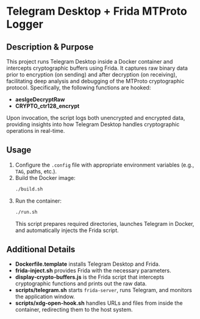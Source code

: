 # Telegram Desktop + Frida MTProto Logger

## Description & Purpose

This project runs Telegram Desktop inside a Docker container and intercepts cryptographic buffers using Frida. It captures raw binary data prior to encryption (on sending) and after decryption (on receiving), facilitating deep analysis and debugging of the MTProto cryptographic protocol. Specifically, the following functions are hooked:

- **aesIgeDecryptRaw**
- **CRYPTO_ctr128_encrypt**

Upon invocation, the script logs both unencrypted and encrypted data, providing insights into how Telegram Desktop handles cryptographic operations in real-time.

## Usage

1. Configure the `.config` file with appropriate environment variables (e.g., `TAG`, paths, etc.).  
2. Build the Docker image:
   ```bash
   ./build.sh
   ```
3. Run the container:
   ```bash
   ./run.sh
   ```
   This script prepares required directories, launches Telegram in Docker, and automatically injects the Frida script.

## Additional Details

- **Dockerfile.template** installs Telegram Desktop and Frida.  
- **frida-inject.sh** provides Frida with the necessary parameters.  
- **display-crypto-buffers.js** is the Frida script that intercepts cryptographic functions and prints out the raw data.  
- **scripts/telegram.sh** starts `frida-server`, runs Telegram, and monitors the application window.  
- **scripts/xdg-open-hook.sh** handles URLs and files from inside the container, redirecting them to the host system.